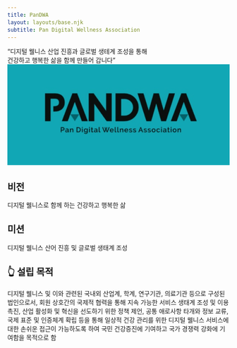 ```yaml
---
title: PanDWA
layout: layouts/base.njk
subtitle: Pan Digital Wellness Association
---
```

“디지털 웰니스 산업 진흥과 글로벌 생테계 조성을 통해<br> 
건강하고 행복한 삶을 함께 만들어 갑니다”
<img src="https://github.com/Rugger12/pandwa/blob/master/src/site/images/pandwa_logo.jpg?raw=true" width="600" alt="service poster">

## 비전

디지털 웰니스로 함께 하는 건강하고 행복한 삶


## 미션

디지털 웰니스 산어 진흥 및 글로벌 생태계 조성

## 👆 설립 목적
디지털 웰니스 및 이와 관련된 국내외 산업계, 학계, 연구기관, 의료기관 등으로 구성된 법인으로서, 회원 상호간의 국제적 협력을 통해 지속 가능한 서비스 생태계 조성 및 이용 촉진, 산업 활성화 및 혁신을 선도하기 위한 정책 제언, 공통 애로사항 타개와 정보 교류, 국제 표준 및 인증체계 확립 등을 통해 일상적 건강 관리를 위한 디지털 웰니스 서비스에 대한 손쉬운 접근이 가능하도록 하여 국민 건강증진에 기여하고 국가 경쟁력 강화에 기여함을 목적으로 함
